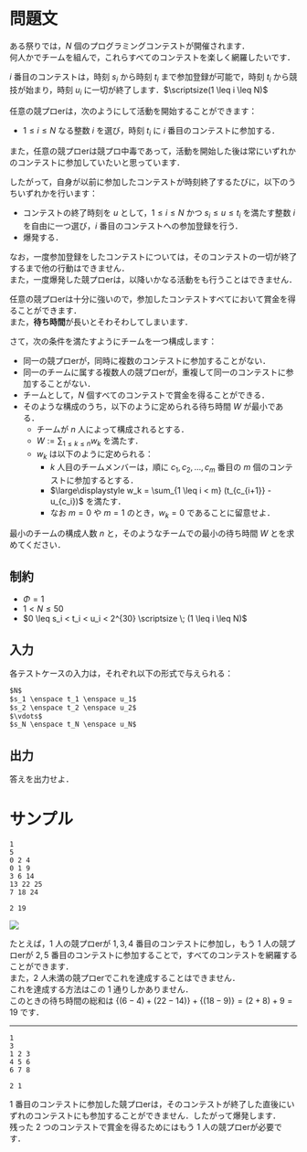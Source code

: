 問題文
=====
ある祭りでは，$N$ 個のプログラミングコンテストが開催されます．  
何人かでチームを組んで，これらすべてのコンテストを楽しく網羅したいです．  

$i$ 番目のコンテストは，時刻 $s_i$ から時刻 $t_i$ まで参加登録が可能で，時刻 $t_i$ から競技が始まり，時刻 $u_i$ に一切が終了します．$\scriptsize(1 \leq i \leq N)$  

任意の競プロerは，次のようにして活動を開始することができます：  
- $1 \leq i \leq N$ なる整数 $i$ を選び，時刻 $t_i$ に $i$ 番目のコンテストに参加する．

また，任意の競プロerは競プロ中毒であって，活動を開始した後は常にいずれかのコンテストに参加していたいと思っています．

したがって，自身が以前に参加したコンテストが時刻終了するたびに，以下のうちいずれかを行います：
- コンテストの終了時刻を $u$ として，$1 \leq i \leq N$ かつ $s_i \leq u \leq t_i$ を満たす整数 $i$ を自由に一つ選び，$i$ 番目のコンテストへの参加登録を行う．  
- 爆発する．  

なお，一度参加登録をしたコンテストについては，そのコンテストの一切が終了するまで他の行動はできません．  
また，一度爆発した競プロerは，以降いかなる活動をも行うことはできません．  


任意の競プロerは十分に強いので，参加したコンテストすべてにおいて賞金を得ることができます．  
また，**待ち時間**が長いとそわそわしてしまいます．


さて，次の条件を満たすようにチームを一つ構成します：
- 同一の競プロerが，同時に複数のコンテストに参加することがない．
- 同一のチームに属する複数人の競プロerが，重複して同一のコンテストに参加することがない．
- チームとして，$N$ 個すべてのコンテストで賞金を得ることができる．
- そのような構成のうち，以下のように定められる待ち時間 $W$ が最小である．
    - チームが $n$ 人によって構成されるとする．
    - $\displaystyle W := \sum_{1 \leq k \leq n} w_k$ を満たす．
    - $w_k$ は以下のように定められる：
        - $k$ 人目のチームメンバーは，順に $c_1, c_2, \ldots, c_m$ 番目の $m$ 個のコンテストに参加するとする．
        - $\large\displaystyle w_k = \sum_{1 \leq i < m} (t_{c_{i+1}} - u_{c_i})$ を満たす．
        - なお $m = 0$ や $m = 1$ のとき，$w_k = 0$ であることに留意せよ．

最小のチームの構成人数 $n$ と，そのようなチームでの最小の待ち時間 $W$ とを求めてください．

制約
-----
- $\Phi = 1$
- $1 < N \leq 50$
- $0 \leq s_i < t_i < u_i < 2^{30} \scriptsize \; (1 \leq i \leq N)$

入力
-----
各テストケースの入力は，それぞれ以下の形式で与えられる：
```md
$N$  
$s_1 \enspace t_1 \enspace u_1$  
$s_2 \enspace t_2 \enspace u_2$  
$\vdots$  
$s_N \enspace t_N \enspace u_N$  

```

出力
-----
答えを出力せよ．  

サンプル
=====
```入力例1
1
5
0 2 4
0 1 9
3 6 14
13 22 25
7 18 24

```
```出力例1
2 19

```
![](https://user-images.githubusercontent.com/64454054/223031746-a9898e11-4bb3-45cb-8fea-88823ad252f4.png)

たとえば，$1$ 人の競プロerが $1, 3, 4$ 番目のコンテストに参加し，もう $1$ 人の競プロerが $2, 5$ 番目のコンテストに参加することで，すべてのコンテストを網羅することができます．  
また，$2$ 人未満の競プロerでこれを達成することはできません．  
これを達成する方法はこの $1$ 通りしかありません．  
このときの待ち時間の総和は $\{ (6 - 4) + (22 - 14) \} + \{ (18 - 9) \} = (2 + 8) + 9 = 19$ です．

---
```入力例2
1
3
1 2 3
4 5 6
6 7 8

```
```出力例2
2 1

```

$1$ 番目のコンテストに参加した競プロerは，そのコンテストが終了した直後にいずれのコンテストにも参加することができません．したがって爆発します．  
残った $2$ つのコンテストで賞金を得るためにはもう $1$ 人の競プロerが必要です．  
